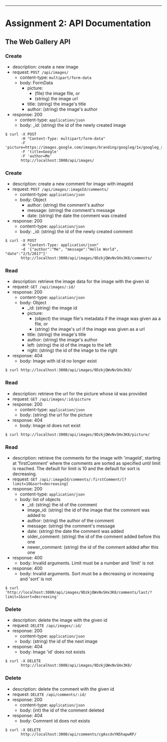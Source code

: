 
---

# Assignment 2: API Documentation

## The Web Gallery API

### Create

- description: create a new image
- request: `POST /api/images/`
    - content-type: `multipart/form-data`
    - body: FormData
      - picture: 
        - (file) the image file, or
        - (string) the image url
      - title: (string) the image's title
      - author: (string) the image's author
- response: 200
    - content-type: `application/json`
    - body: _id: (string) the id of the newly created image

``` 
$ curl -X POST 
       -H "Content-Type: multipart/form-data" 
       -F 'picture=https://images.google.com/images/branding/googleg/1x/googleg_standard_color_128dp.png'
       -F 'title=Google'
       -F 'author=Me'
       http://localhost:3000/api/images/
```


### Create

- description: create a new comment for image with imageId
- request: `POST /api/images/:imageId/comments/`
    - content-type: `application/json`
    - body: Object
      - author: (string) the comment's author
      - message: (string) the comment's message
      - date: (string) the date the comment was created
- response: 200
    - content-type: `application/json`
    - body: _id: (string) the id of the newly created comment

``` 
$ curl -X POST 
       -H "Content-Type: application/json" 
       -d '{"author":"Me", "message":"Hello World", "date":"2/5/2017"}'
       http://localhost:3000/api/images/9DzkjQWvNvSHx3K8/comments/
```


### Read

- description: retrieve the image data for the image with the given id
- request: `GET /api/images/:id/`
- response: 200
    - content-type: `application/json`
    - body: Object
      - _id: (string) the image id
      - picture: 
        - (object) the image file's metadata if the image was given aa a file, or
        - (string) the image's url if the image was given as a url
      - title: (string) the image's title
      - author: (string) the image's author
      - left: (string) the id of the image to the left
      - right: (string) the id of the image to the right
- response: 404
    - body: Image with id id no longer exist
 
``` 
$ curl http://localhost:3000/api/images/9DzkjQWvNvSHx3K8/
``` 


### Read

- description: retrieve the url for the picture whose id was provided
- request: `GET /api/images/:id/picture`   
- response: 200
    - content-type: `application/json`
    - body: (string) the url for the picture
- response: 404
    - body: Image id does not exist
 
``` 
$ curl http://localhost:3000/api/images/9DzkjQWvNvSHx3K8/picture/
``` 
  

### Read

- description: retrieve the comments for the image with 'imageId', starting at 'firstComment' where the comments are sorted as specified until limit is reached. The default for limit is 10 and the default for sort is decreasing.
- request: `GET /api/:imageId/comments/:firstComment/[?limit=10&sort=decreasing]`  
- response: 200
    - content-type: `application/json`
    - body: list of objects
      - _id: (string) the id of the comment
      - image_id: (string) the id of the image that the comment was added to
      - author: (string) the author of the comment
      - message: (string) the comment's message
      - date: (string) the date the comment was added
      - older_comment: (string) the id of the comment added before this one
      - newer_comment: (string) the id of the comment added after this one
- response: 400
    - body: Invalid arguments. Limit must be a number and 'limit' is not
- response: 400
    - body: Invalid arguments. Sort must be a decreasing or increasing and 'sort' is not
 
``` 
$ curl 'http://localhost:3000/api/images/9DzkjQWvNvSHx3K8/comments/last/?limit=1&sort=decreasing'
``` 

  
### Delete
  
- description: delete the image with the given id
- request: `DELETE /api/images/:id/`
- response: 200
    - content-type: `application/json`
    - body: (string) the id of the next image
- response: 404
    - body: Image 'id' does not exists

``` 
$ curl -X DELETE
       http://localhost:3000/api/images/9DzkjQWvNvSHx3K8/
``` 


### Delete
  
- description: delete the comment with the given id
- request: `DELETE /api/comments/:id/`
- response: 200
    - content-type: `application/json`
    - body: (int) the id of the comment deleted
- response: 404
    - body: Comment id does not exists

``` 
$ curl -X DELETE
       http://localhost:3000/api/comments/cgAscdvYN5hapwRP/
``` 
